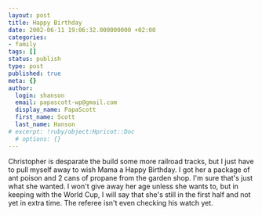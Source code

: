 ```yaml
---
layout: post
title: Happy Birthday
date: 2002-06-11 19:06:32.000000000 +02:00
categories:
- family
tags: []
status: publish
type: post
published: true
meta: {}
author:
  login: shanson
  email: papascott-wp@gmail.com
  display_name: PapaScott
  first_name: Scott
  last_name: Hanson
# excerpt: !ruby/object:Hpricot::Doc
  # options: {}
---
```

<p>Christopher is desparate the build some more railroad tracks, but I just have to pull myself away to wish Mama a Happy Birthday. I got her a package of ant poison and 2 cans of propane from the garden shop. I'm sure that's just what she wanted. I won't give away her age unless she wants to, but in keeping with the World Cup, I will say that she's still in the first half and not yet in extra time. The referee isn't even checking his watch yet.</p>

